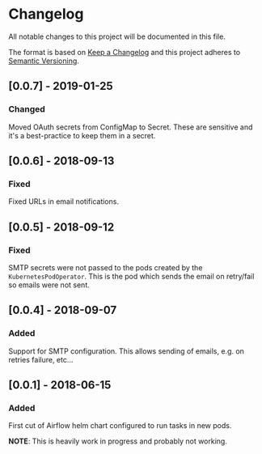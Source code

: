 # Changelog
All notable changes to this project will be documented in this file.

The format is based on [Keep a Changelog](http://keepachangelog.com/en/1.0.0/)
and this project adheres to [Semantic Versioning](http://semver.org/spec/v2.0.0.html).


## [0.0.7] - 2019-01-25
### Changed
Moved OAuth secrets from ConfigMap to Secret. These are sensitive and it's
a best-practice to keep them in a secret.


## [0.0.6] - 2018-09-13
### Fixed
Fixed URLs in email notifications.


## [0.0.5] - 2018-09-12
### Fixed
SMTP secrets were not passed to the pods created by the `KubernetesPodOperator`.
This is the pod which sends the email on retry/fail so emails were not sent.


## [0.0.4] - 2018-09-07
### Added
Support for SMTP configuration. This allows sending of emails, e.g. on retries
failure, etc...


## [0.0.1] - 2018-06-15
### Added
First cut of Airflow helm chart configured to run tasks in new pods.

**NOTE**: This is heavily work in progress and probably not working.
